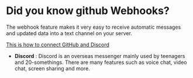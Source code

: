 # Did you know github Webhooks?

The webhook feature makes it very easy to receive automatic messages and updated data into a text channel on your server.

[This is how to connect GitHub and Discord](https://support.discord.com/hc/ko/articles/228383668)
<br/>

- **Discord** : Discord is an overseas messenger mainly used by teenagers and 20-somethings. There are many features such as voice chat, video chat, screen sharing and more.
